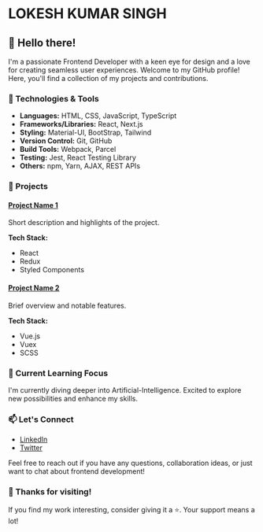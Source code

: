     
# LOKESH KUMAR SINGH

## 👋 Hello there!

I'm a passionate Frontend Developer with a keen eye for design and a love for creating seamless user experiences. Welcome to my GitHub profile! Here, you'll find a collection of my projects and contributions.

### 🔧 Technologies & Tools

- **Languages:** HTML, CSS, JavaScript, TypeScript
- **Frameworks/Libraries:** React, Next.js
- **Styling:** Material-UI, BootStrap, Tailwind
- **Version Control:** Git, GitHub
- **Build Tools:** Webpack, Parcel
- **Testing:** Jest, React Testing Library
- **Others:** npm, Yarn, AJAX, REST APIs

### 🚀 Projects

#### [Project Name 1](link-to-project-1)
Short description and highlights of the project.

**Tech Stack:**
- React
- Redux
- Styled Components

#### [Project Name 2](link-to-project-2)
Brief overview and notable features.

**Tech Stack:**
- Vue.js
- Vuex
- SCSS


### 🌱 Current Learning Focus

I'm currently diving deeper into Artificial-Intelligence. Excited to explore new possibilities and enhance my skills.

### 📫 Let's Connect

- [LinkedIn](www.linkedin.com/in/lokeshkumarsingh0)
- [Twitter](your-twitter-profile)

Feel free to reach out if you have any questions, collaboration ideas, or just want to chat about frontend development!

### 🙌 Thanks for visiting!

If you find my work interesting, consider giving it a ⭐️. Your support means a lot!

